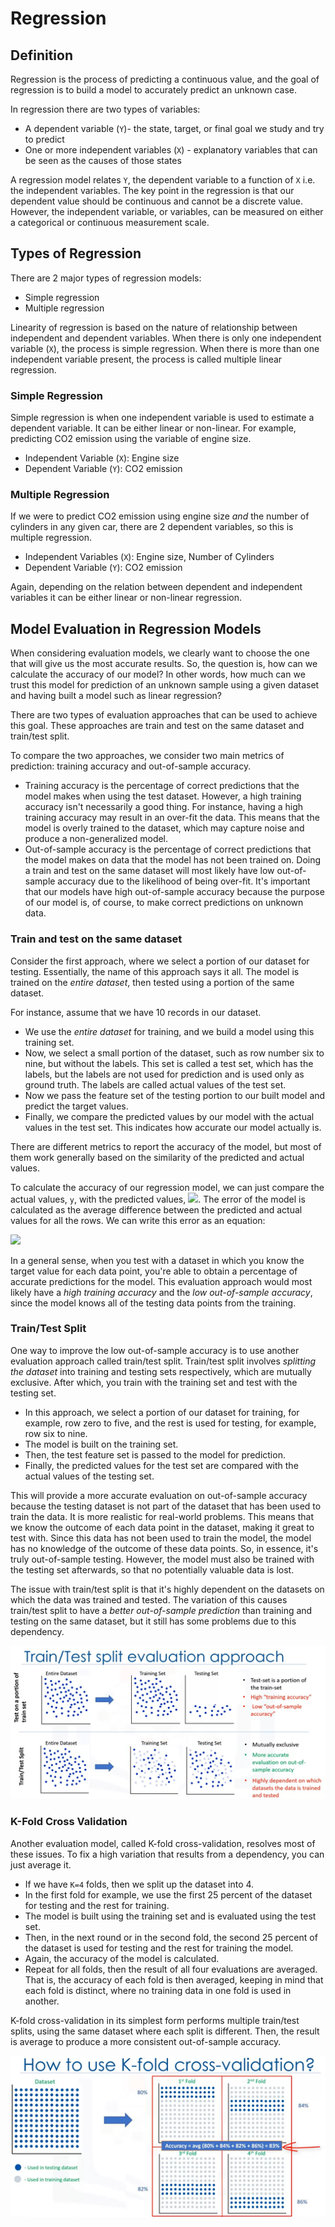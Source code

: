 # Regression

## Definition
Regression is the process of predicting a continuous value, and the goal of regression is to build a model to accurately predict an unknown case.

In regression there are two types of variables:
- A dependent variable (`Y`)- the state, target, or final goal we study and try to predict
- One or more independent variables (`X`) - explanatory variables that can be seen as the causes of those states

A regression model relates `Y`, the dependent variable to a function of `X` i.e. the independent variables. The key point in the regression is that our dependent value should be continuous and cannot be a discrete value. However, the independent variable, or variables, can be measured on either a categorical or continuous measurement scale. 


## Types of Regression

There are 2 major types of regression models:
- Simple regression
- Multiple regression

Linearity of regression is based on the nature of relationship between independent and dependent variables. When there is only one independent variable (`X`), the process is simple regression. When there is more than one independent variable present, the process is called multiple linear regression.

### Simple Regression
Simple regression is when one independent variable is used to estimate a dependent variable. It can be either linear or non-linear. For example, predicting CO2 emission using the variable of engine size.
- Independent Variable (`X`): Engine size
- Dependent Variable (`Y`): CO2 emission

### Multiple Regression
If we were to predict CO2 emission using engine size *and* the number of cylinders in any given car, there are 2 dependent variables, so this is multiple regression.
- Independent Variables (`X`): Engine size, Number of Cylinders
- Dependent Variable (`Y`): CO2 emission

Again, depending on the relation between dependent and independent variables it can be either linear or non-linear regression. 


## Model Evaluation in Regression Models

When considering evaluation models, we clearly want to choose the one that will give us the most accurate results. So, the question is, how can we calculate the accuracy of our model? In other words, how much can we trust this model for prediction of an unknown sample using a given dataset and having built a model such as linear regression? 

There are two types of evaluation approaches that can be used to achieve this goal. These approaches are train and test on the same dataset and train/test split. 

To compare the two approaches, we consider two main metrics of prediction: training accuracy and out-of-sample accuracy.

- Training accuracy is the percentage of correct predictions that the model makes when using the test dataset. However, a high training accuracy isn't necessarily a good thing. For instance, having a high training accuracy may result in an over-fit the data. This means that the model is overly trained to the dataset, which may capture noise and produce a non-generalized model.
- Out-of-sample accuracy is the percentage of correct predictions that the model makes on data that the model has not been trained on. Doing a train and test on the same dataset will most likely have low out-of-sample accuracy due to the likelihood of being over-fit. It's important that our models have high out-of-sample accuracy because the purpose of our model is, of course, to make correct predictions on unknown data.


### Train and test on the same dataset
Consider the first approach, where we select a portion of our dataset for testing. Essentially, the name of this approach says it all. The model is trained on the *entire dataset*, then tested using a portion of the same dataset.

For instance, assume that we have 10 records in our dataset. 
- We use the *entire dataset* for training, and we build a model using this training set. 
- Now, we select a small portion of the dataset, such as row number six to nine, but without the labels.  This set is called a test set, which has the labels, but the labels are not used for prediction and is used only as ground truth. The labels are called actual values of the test set. 
- Now we pass the feature set of the testing portion to our built model and predict the target values. 
- Finally, we compare the predicted values by our model with the actual values in the test set. This indicates how accurate our model actually is. 

There are different metrics to report the accuracy of the model, but most of them work generally based on the similarity of the predicted and actual values.


To calculate the accuracy of our regression model, we can just compare the actual values, `y`, with the predicted values, <img src="https://render.githubusercontent.com/render/math?math=\hat{y}">. The error of the model is calculated as the average difference between the predicted and actual values for all the rows. We can write this error as an equation: 

<img src="https://render.githubusercontent.com/render/math?math=\text{Error} = \frac{1}{n}\sum_{j=1}^{n}\left|{y_j-\hat{y}_j}\right|">

In a general sense, when you test with a dataset in which you know the target value for each data point, you're able to obtain a percentage of accurate predictions for the model. This evaluation approach would most likely have a *high training accuracy* and the *low out-of-sample accuracy*, since the model knows all of the testing data points from the training. 

### Train/Test Split
One way to improve the low out-of-sample accuracy is to use another evaluation approach called train/test split. 
Train/test split involves *splitting the dataset* into training and testing sets respectively, which are mutually exclusive. After which, you train with the training set and test with the testing set.

- In this approach, we select a portion of our dataset for training, for example, row zero to five, and the rest is used for testing, for example, row six to nine.
- The model is built on the training set.
- Then, the test feature set is passed to the model for prediction. 
- Finally, the predicted values for the test set are compared with the actual values of the testing set. 

This will provide a more accurate evaluation on out-of-sample accuracy because the testing dataset is not part of the dataset that has been used to train the data. It is more realistic for real-world problems. This means that we know the outcome of each data point in the dataset, making it great to test with. Since this data has not been used to train the model, the model has no knowledge of the outcome of these data points. So, in essence, it's truly out-of-sample testing. However, the model must also be trained with the testing set afterwards, so that no potentially valuable data is lost. 

The issue with train/test split is that it's highly dependent on the datasets on which the data was trained and tested. The variation of this causes train/test split to have a *better out-of-sample prediction* than training and testing on the same dataset, but it still has some problems due to this dependency.

![train_test_split_evaluation_approach](../Images/train_test_split_evaluation_approach.png)

### K-Fold Cross Validation
Another evaluation model, called K-fold cross-validation, resolves most of these issues. To fix a high variation that results from a dependency, you can just average it.

- If we have `K=4` folds, then we split up the dataset into 4. 
- In the first fold for example, we use the first 25 percent of the dataset for testing and the rest for training. 
- The model is built using the training set and is evaluated using the test set. 
- Then, in the next round or in the second fold, the second 25 percent of the dataset is used for testing and the rest for training the model. 
- Again, the accuracy of the model is calculated. 
- Repeat for all folds, then the result of all four evaluations are averaged. That is, the accuracy of each fold is then averaged, keeping in mind that each fold is distinct, where no training data in one fold is used in another. 

K-fold cross-validation in its simplest form performs multiple train/test splits, using the same dataset where each split is different. Then, the result is average to produce a more consistent out-of-sample accuracy. 

![k_fold_cross_validation](../Images/k_fold_cross_validation.png)
